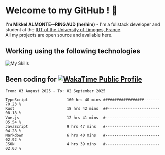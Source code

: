 # Welcome to my GitHub ! 🌃

**I'm Mikkel ALMONTE--RINGAUD (he/him)** - I'm a fullstack developer and student at the [IUT of the University of Limoges, France](https://iut.unilim.fr). \
All my projects are open source and available here.

## Working using the following technologies

![My Skills](https://skillicons.dev/icons?i=solidjs,pnpm,nodejs,ts,js,vercel,netlify,html,css,rust,astro,git,vue,md,electron,figma,github,bash,bun,cloudflare,py,tailwind,nginx,npm,tauri,vite,zig,yarn,windicss,dart,flutter,kotlin&theme=dark)

## Been coding for [![WakaTime Public Profile](https://wakatime.com/badge/user/0839e595-e07a-435c-8d59-ed95f2a3d6dd.svg?style=flat-square)](https://wakatime.com/@0839e595-e07a-435c-8d59-ed95f2a3d6dd)

<!--START_SECTION:waka-->

```plain
From: 03 August 2025 - To: 02 September 2025

TypeScript                 160 hrs 40 mins ##################-------   70.23 %
Rust                       18 hrs 42 mins  ##-----------------------   08.18 %
Vue.js                     12 hrs 41 mins  #------------------------   05.54 %
JavaScript                 9 hrs 47 mins   #------------------------   04.28 %
Markdown                   6 hrs 40 mins   #------------------------   02.92 %
JSON                       4 hrs 39 mins   #------------------------   02.03 %
```

<!--END_SECTION:waka-->

